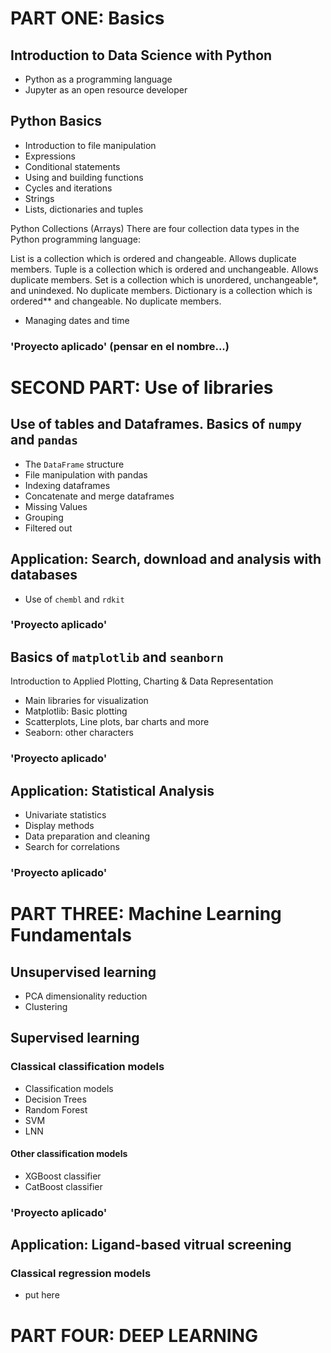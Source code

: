 # PART ONE: Basics

## Introduction to Data Science with Python

- Python as a programming language
- Jupyter as an open resource developer

## Python Basics

- Introduction to file manipulation
- Expressions
- Conditional statements
- Using and building functions
- Cycles and iterations
- Strings
- Lists, dictionaries and tuples

Python Collections (Arrays)
There are four collection data types in the Python programming language:

List is a collection which is ordered and changeable. Allows duplicate members.
Tuple is a collection which is ordered and unchangeable. Allows duplicate members.
Set is a collection which is unordered, unchangeable*, and unindexed. No duplicate members.
Dictionary is a collection which is ordered** and changeable. No duplicate members.

- Managing dates and time

### 'Proyecto aplicado' (pensar en el nombre...)

# SECOND PART: Use of libraries

## Use of tables and **Dataframes**. Basics of `numpy` and `pandas`

- The `DataFrame` structure
- File manipulation with pandas
- Indexing dataframes
- Concatenate and merge dataframes
- Missing Values
- Grouping
- Filtered out

## Application: Search, download and analysis with databases

- Use of `chembl` and `rdkit`

### 'Proyecto aplicado'

## Basics of `matplotlib` and `seanborn`

Introduction to Applied Plotting, Charting & Data Representation

- Main libraries for visualization
- Matplotlib: Basic plotting
- Scatterplots, Line plots, bar charts and more
- Seaborn: other characters

### 'Proyecto aplicado'

## Application: Statistical Analysis

- Univariate statistics
- Display methods
- Data preparation and cleaning
- Search for correlations

### 'Proyecto aplicado'

# PART THREE: Machine Learning Fundamentals

## Unsupervised learning

- PCA dimensionality reduction
- Clustering

## Supervised learning

### Classical classification models

- Classification models
- Decision Trees
- Random Forest
- SVM
- LNN

#### Other classification models

- XGBoost classifier
- CatBoost classifier

### 'Proyecto aplicado'

## Application: Ligand-based vitrual screening

### Classical regression models

- put here

# PART FOUR: DEEP LEARNING
